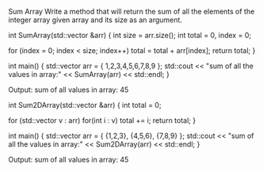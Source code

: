 Sum Array
Write a method that will return the sum of all the elements of the integer array given array and its size as an argument.

int SumArray(std::vector<int> &arr)
{
  int size = arr.size();
  int total = 0, index = 0;

  for (index = 0; index < size; index++)
    total = total + arr[index];
  return total;
}

int main()
{
  std::vector<int> arr = { 1,2,3,4,5,6,7,8,9 };
  std::cout << "sum of all the values in array:" << SumArray(arr) << std::endl;
}

Output:
sum of all values in array: 45





int Sum2DArray(std::vector<int> &arr) {
  int total = 0;

  for (std::vector<int>  v : arr)
    for(int i : v)
      total += i;
  return total;
}

int main() {
  std::vector<int> arr = { {1,2,3}, {4,5,6}, {7,8,9} };
  std::cout << "sum of all the values in array:" << Sum2DArray(arr) << std::endl;
}

Output:
sum of all values in array: 45
